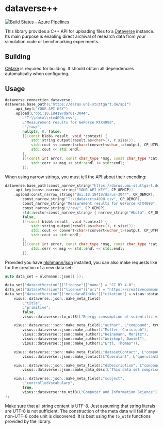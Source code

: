 # dataverse++
[![Build Status - Azure Pipelines][build-button]][build-link]

[build-button]: https://img.shields.io/github/checks-status/UniStuttgart-VISUS/dataversepp/master?label=Azure%20Pipelines&logo=Azure%20Pipelines
[build-link]: https://devops.visus.uni-stuttgart.de/tfs/VIS(US)/Dataverse%20CI/_build/latest?definitionId=44&branchName=master

This library provides a C++ API for uploading files to a [Dataverse](https://github.com/IQSS/dataverse) instance. Its main purpose is enabling direct archival of research data from your simulation code or benchmarking experiments.

## Building
[CMake](https://cmake.org/) is required for building. It should obtain all dependencies automatically when configuring.

## Usage
```c++
dataverse_connection dataverse;
dataverse.base_path(L"https://darus.uni-stuttgart.de/api")
    .api_key(L"YOUR API KEY")
    .upload(L"doi:10.18419/darus-3044",
        L"T:\\data\\rtx4090.csv",
        L"Measurement results for GeForce RTX4090",
        L"/raw/",
        nullptr, 0, false,
        [](const blob& result, void *context) {
            std::string output(result.as<char>(), r.size());
            std::cout << convert<char>(convert<wchar_t>(output, CP_UTF8), CP_OEMCP) << std::endl;
            std::cout << std::endl;
        },
        [](const int error, const char_type *msg, const char_type *cat, void *context) {
            std::cerr << msg << std::endl << std::endl;
        });
```

When using narrow strings, you must tell the API about their encoding:
```c++
dataverse.base_path(const_narrow_string("https://darus.uni-stuttgart.de/api/", CP_OEMCP))
    .api_key(const_narrow_string("YOUR API KEY", CP_OEMCP))
    .upload(const_narrow_string("doi:10.18419/darus-3044", CP_OEMCP),
        const_narrow_string("T:\\data\\rtx4090.csv", CP_OEMCP),
        const_narrow_string("Measurement results for GeForce RTX4090", CP_OEMCP),
        const_narrow_string("/raw/", CP_OEMCP),
        std::vector<const_narrow_string> { narrow_string("#bota", CP_OEMCP), narrow_string("#boschofthemall", CP_OEMCP) },
        false,
        [](const blob& result, void *context) {
            std::string output(result.as<char>(), r.size());
            std::cout << convert<char>(convert<wchar_t>(output, CP_UTF8), CP_OEMCP) << std::endl;
            std::cout << std::endl;
        },
        [](const int error, const char_type *msg, const char_type *cat, void *context) {
            std::cerr << msg << std::endl << std::endl;
        });
```

Provided you have [nlohmann/json](https://github.com/nlohmann/json) installed, you can also make requests like for the creation of a new data set:
```c++
auto data_set = nlohmann::json({ });

data_set["datasetVersion"]["license"]["name"] = "CC BY 4.0";
data_set["datasetVersion"]["license"]["uri"] = "https://creativecommons.org/licenses/by/4.0/legalcode.de";
data_set["datasetVersion"]["metadataBlocks"]["citation"] = visus::dataverse::json::make_citation_metadata(
    visus::dataverse::json::make_meta_field(
        L"title",
        L"primitive",
        false,
        visus::dataverse::to_utf8(L"Energy consumption of scientific visualisation and data visualisation algorithms")),

    visus::dataverse::json::make_meta_field(L"author", L"compound", true,
        visus::dataverse::json::make_author(L"Müller, Christoph"),
        visus::dataverse::json::make_author(L"Heinemann, Moritz"),
        visus::dataverse::json::make_author(L"Weiskopf, Daniel"),
        visus::dataverse::json::make_author(L"Ertl, Thomas")),

    visus::dataverse::json::make_meta_field(L"datasetContact", L"compound", true,
        visus::dataverse::json::make_contact(L"Querulant", L"querulant@visus.uni-stuttgart.de")),

    visus::dataverse::json::make_meta_field(L"dsDescription", L"compound", true,
        visus::dataverse::json::make_data_desc(L"This data set comprises a series of measurements of GPU power consumption.")),

    visus::dataverse::json::make_meta_field(L"subject",
        L"controlledVocabulary",
        true,
        visus::dataverse::to_utf8(L"Computer and Information Science"))
);
```
Make sure that all string content is UTF-8. Just assuming that string literals are UTF-8 is not sufficient. The construction of the meta data will fail if any non-UTF-8 code unit is discovered. It is best using the `to_utf8` functions provided by the library.
